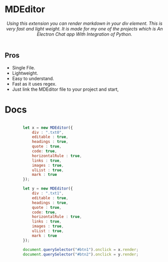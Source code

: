 # MDEditor

<div align="center">
    <i>Using this extension you can render markdown in your div element. This is very fast and light weight. It is made for my one of the projects which is An Electron Chat app With Integration of Python.</i>
    <br> <br>
</div>

## Pros

- Single File.
- Lightweight.
- Easy to understand.
- Fast as it uses regex.
- Just link the MDEditor file to your project and start,

# Docs

```Javascript

        let x = new MDEditor({
            div : ".txt0",
            editable : true,
            headings : true,
            quote : true,
            code: true,
            horizontalRule : true,
            links : true,
            images : true,
            ulList : true,
            mark : true
        });

        let y = new MDEditor({
            div : ".txt1",
            editable : true,
            headings : true,
            quote : true,
            code: true,
            horizontalRule : true,
            links : true,
            images : true,
            ulList : true,
            mark : true
        });

        document.querySelector("#btn1").onclick = x.render;
        document.querySelector("#btn2").onclick = y.render;

```
